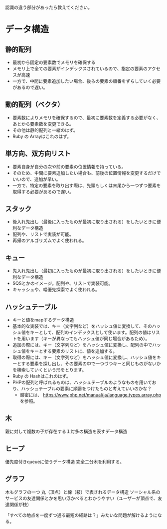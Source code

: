 認識の違う部分があったら教えてください。

# データ構造
## 静的配列
- 最初から固定の要素数でメモリを確保する
- メモリ上で全ての要素がインデックスされているので、指定の要素のアクセスが高速
- 一方で、中間に要素追加したい場合、後ろの要素の順番をずらしていく必要があるので遅い。

## 動的配列（ベクタ）
- 要素数によりメモリを確保するので、最初に要素数を定義する必要がなく、あとから要素数を変更できる。
- その他は静的配列と一緒のはず。
- Ruby の Arrayはこれのはず。

## 単方向、双方向リスト
- 要素自身が自分の次や前の要素の位置情報を持っている。
- そのため、中間に要素追加したい場合も、前後の位置情報を変更するだけでいいので、追加が早い。
- 一方で、特定の要素を取り出す際は、先頭もしくは末尾から一つずつ要素を取得する必要があるので遅い。

## スタック
- 後入れ先出し（最後に入ったものが最初に取り出される）をしたいときに便利なデータ構造
- 配列や、リストで実装が可能。
- 再帰のアルゴリズムでよく使われる。

## キュー
- 先入れ先出し（最初に入ったものが最初に取り出される）をしたいときに便利なデータ構造
- SQSとかのイメージ。配列や、リストで実装可能。
- キャッシュや、幅優先探索でよく使われる。


## ハッシュテーブル
- キーと値をmapするデータ構造
- 基本的な実装では、キー（文字列など）をハッシュ値に変換して、そのハッシュ値をキーとして、配列のインデックスとして使います。配列の値はリストを用います（キーが異なってもハッシュ値が同じ場合があるため）。
- 追加の際には、キー（文字列など）をハッシュ値に変換し、配列の中でハッシュ値をキーとする要素のリストに、値を追加する。
- 取得の際には、キー（文字列など）をハッシュ値に変換し、ハッシュ値をキーとする要素を探し出し、その要素の中で一つづつキーと同じものがないかを検索していくという形をとります。
- Ruby の Hashはこれのはず。
- PHPの配列と呼ばれるものは、ハッシュテーブルのようなものを用いており、ハッシュテーブルの要素に順番をつけたものと考えていいのかな？
  - 厳密には、 https://www.php.net/manual/ja/language.types.array.php を参照。

## 木
親に対して複数の子が存在する１対多の構造を表すデータ構造

## ヒープ
優先度付きqueueに使うデータ構造
完全二分木を利用する。

## グラフ
木もグラフの一つ
丸（頂点）と線（枝）で表されるデータ構造
ソーシャル系のサービスの友達関係とかを思い浮かべるとわかりやすい（ユーザーが頂点で、友達関係が枝）

「すべての地点を一度ずつ通る最短の経路は？」みたいな問題が解けるようになる。
